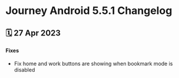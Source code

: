 # Journey Android 5.5.1 Changelog

<h2>🗓 27 Apr 2023</h2>

#### Fixes
- Fix home and work buttons are showing when bookmark mode is disabled